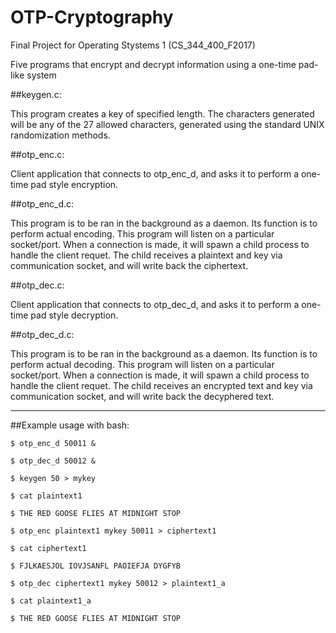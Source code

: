 # OTP-Cryptography

Final Project for Operating Stystems 1 (CS_344_400_F2017)

Five programs that encrypt and decrypt information using a one-time pad-like system

##keygen.c: 

This program creates a key of specified length. The characters generated will be any of the 27 allowed characters, generated using the standard UNIX randomization methods.

##otp_enc.c:

Client application that connects to otp_enc_d, and asks it to perform a one-time pad style encryption. 

##otp_enc_d.c: 

This program is to be ran in the background as a daemon. Its function is to perform actual encoding. This program will listen on a particular socket/port. When a connection is made, it will spawn a child process to handle the client requet. The child receives a plaintext and key via communication socket, and will write back the ciphertext.

##otp_dec.c:

Client application that connects to otp_dec_d, and asks it to perform a one-time pad style decryption. 

##otp_dec_d.c:

This program is to be ran in the background as a daemon. Its function is to perform actual decoding. This program will listen on a particular socket/port. When a connection is made, it will spawn a child process to handle the client requet. The child receives an encrypted text and key via communication socket, and will write back the decyphered text.

----------------------------------------------------------------------------------------------------------------------------------------

##Example usage with bash:

	$ otp_enc_d 50011 &
	
	$ otp_dec_d 50012 &
	
	$ keygen 50 > mykey
	
	$ cat plaintext1
	
	$ THE RED GOOSE FLIES AT MIDNIGHT STOP
	
	$ otp_enc plaintext1 mykey 50011 > ciphertext1
	
	$ cat ciphertext1
	
	$ FJLKAESJOL IOVJSANFL PAOIEFJA DYGFYB
	
	$ otp_dec ciphertext1 mykey 50012 > plaintext1_a
	
	$ cat plaintext1_a
	
	$ THE RED GOOSE FLIES AT MIDNIGHT STOP
